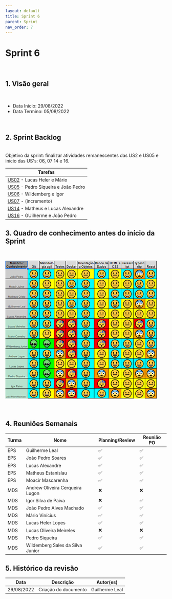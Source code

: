 ```yaml
---
layout: default
title: Sprint 6
parent: Sprint
nav_order: 7
---
```

# Sprint 6 

<br>

## 1. Visão geral

<br>

- Data Inicio: 29/08/2022
- Data Termino: 05/08/2022

<br>

## 2. Sprint Backlog

<br>
Objetivo da sprint: finalizar atividades remanescentes das US2 e US05 e início das US's: 06, 07 14 e 16.

|Tarefas|
|--------|
|[US02](https://github.com/fga-eps-mds/2022-1-Alectrion-DOC/issues/61) - Lucas Heler e Mário|
|[US05](https://github.com/fga-eps-mds/2022-1-Alectrion-DOC/issues/76) - Pedro Siqueira e João Pedro|
|[US06](https://github.com/fga-eps-mds/2022-1-Alectrion-DOC/issues/78) - Wildemberg e Igor|
|[US07](https://github.com/fga-eps-mds/2022-1-Alectrion-DOC/issues/79) - (incremento)|
|[US14](https://github.com/fga-eps-mds/2022-1-Alectrion-DOC/issues/69) - Matheus e Lucas Alexandre|
|[US16](https://github.com/fga-eps-mds/2022-1-Alectrion-DOC/issues/72) - GUilherme e João Pedro|

## 3. Quadro de conhecimento antes do início da Sprint

<br>

![Quadro de conhecimento Semana ](./assets/sprint2.png)

<br>

## 4. Reuniões Semanais

|Turma|Nome|Planning/Review|Reunião PO|
|--|--|--|--|
|EPS|Guilherme Leal|:white_check_mark:|:white_check_mark:|
|EPS|João Pedro Soares|:white_check_mark:|:white_check_mark:|
|EPS|Lucas Alexandre|:white_check_mark:|:white_check_mark:|
|EPS|Matheus Estanislau|:white_check_mark:|:white_check_mark:|
|EPS|Moacir Mascarenha|:white_check_mark:|:white_check_mark:|
|MDS|Andrew Oliveira Cerqueira Lugon|:x:|:x:|
|MDS|Igor Silva de Paiva|:x:|:white_check_mark:|
|MDS|João Pedro Alves Machado|:white_check_mark:|:white_check_mark:|
|MDS|Mário Vinícius|:white_check_mark:|:white_check_mark:|
|MDS|Lucas Heler Lopes|:white_check_mark:|:white_check_mark:|
|MDS|Lucas Oliveira Meireles|:x:|:x:|
|MDS|Pedro Siqueira|:white_check_mark:|:white_check_mark:|
|MDS|Wildemberg Sales da Silva Junior|:white_check_mark:|:white_check_mark:|

## 5. Histórico da revisão

|**Data**|**Descrição**|**Autor(es)**|
|--------|-------------|-------------|
|29/08/2022|Criação do documento| Guilherme Leal |



